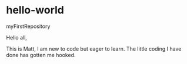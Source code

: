 # hello-world
myFirstRepository

Hello all,

This is Matt, I am new to code but eager to learn. The little coding I have done has gotten me hooked.
